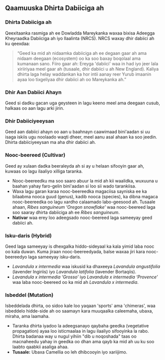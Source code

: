 ## Qaamuuska Dhirta Dabiiciga ah

### Dhirta Dabiiciga ah

Qeexitaanka rasmiga ah ee Dowladda Mareykanka waxaa bixisa Adeegga Kheyraadka Dabiiciga ah iyo Ilaalinta (NRCS). NRCS waxay dhir dabiici ah ku qeexdaa:

> “Geed ka mid ah nidaamka dabiiciga ah ee degaan gaar ah ama nidaam deegaan (ecosystem) oo ka soo baxay boqolaal ama kumanaan sano. Fiiro gaar ah: Ereyga 'dabiici' waa in had iyo jeer lala xiriiriyaa meel gaar ah (tusaale, dhir dabiici u ah New England). Kaliya dhirta laga helay waddankan ka hor intii aanay reer Yurub imaanin ayaa loo tixgeliyaa dhir dabiici ah oo Mareykanka ah.”

### Dhir Aan Dabiici Ahayn

Geed si dadku gacan uga geysteen in lagu keeno meel ama deegaan cusub, halkaas oo aan lagu arki jirin.

### Dhir Dabiiciyeeysan

Geed aan dabiici ahayn oo aan u baahnayn caawimaad bini'aadan si uu isaga iskiis ugu noolaado waqti dheer, meel aanu asal ahaan ka soo jeedin. Dhirta dabiiciyeeysan ma aha dhir dabiici ah.

### Nooc-beereed (Cultivar)

Geed ay xulaan dadka beeraleyda ah si ay u helaan sifooyin gaar ah, kuwaas oo lagu ilaaliyo xilliga taranka.

- Nooc-beereedku ma soo saaro abuur la mid ah kii waalidka, wuxuuna u baahan yahay faro-gelin bini'aadan si loo sii wado tarankiisa.
- Waxa lagu garan karaa nooc-beereedka magaciisa sayniska ee ka bilaabma nooca guud (genus), kadib nooca (species), ka dibna magaca nooc-beereedka oo lagu xardho calaamado labo-geesood ah. Tusaale ahaan, *Ribes sanguineum ‘Oregon snowflake’* waa nooc-beereed laga soo saaray dhirta dabiiciga ah ee *Ribes sanguineum*.
- **Nativar** waa erey loo adeegsado nooc-beereed laga sameeyay geed dabiici ah.

### Isku-daris (Hybrid)

Geed laga sameeyay is dhexgalka hiddo-sideyaal ka kala yimid laba nooc oo kala duwan. Kuma jiraan nooc-beereedyada, balse waxaa jiri kara nooc-beereedyo laga sameeyay isku-daris.

- *Lavandula x intermedia* waa iskusid ka dhaxeeya *Lavandula angustifolia* (lavender Ingiriis) iyo *Lavandula latifolia* (lavender Bortaqiis).
- *Lavandula x intermedia ‘Grosso’* iyo *Lavandula x intermedia ‘Provence’* waa laba nooc-beereed oo ka mid ah *Lavandula x intermedia*.

### Isbeddel (Mutation)

Isbeddelada dhirta, oo sidoo kale loo yaqaan 'sports' ama 'chimeras', waa isbeddelo hidde-side ah oo saamayn kara muuqaalka caleemaha, ubaxa, miraha, ama laamaha.

- Taranka dhirta iyadoo la adeegsanayo qaybaha geedka (vegetative propagation) ayaa loo isticmaalaa in lagu ilaaliyo sifooyinka la rabo. Dhirta badanaa way u nugul yihiin "dib u noqoshada" taas oo macnaheedu yahay in geedka oo dhan ama qayb ka mid ah uu ku soo laabto qaabkii asaliga ahaa.
- **Tusaale:** Ubaxa Camellia oo leh dhibcooyin iyo xariijimo.
